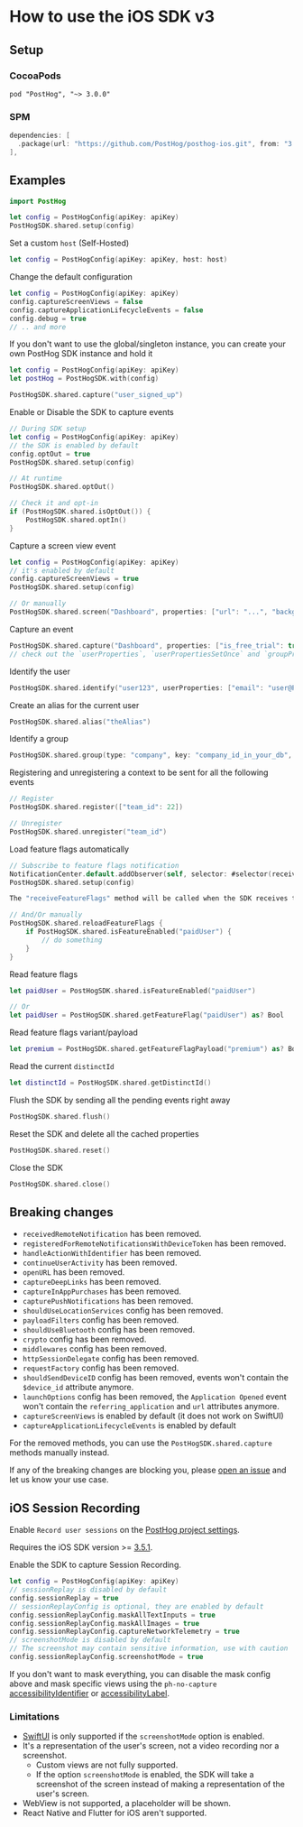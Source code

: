 # How to use the iOS SDK v3

## Setup

### CocoaPods

```text
pod "PostHog", "~> 3.0.0"
```

### SPM

```swift
dependencies: [
  .package(url: "https://github.com/PostHog/posthog-ios.git", from: "3.0.0")
],
```

## Examples

```swift
import PostHog

let config = PostHogConfig(apiKey: apiKey)
PostHogSDK.shared.setup(config)
```

Set a custom `host` (Self-Hosted)

```swift
let config = PostHogConfig(apiKey: apiKey, host: host)
```

Change the default configuration

```swift
let config = PostHogConfig(apiKey: apiKey)
config.captureScreenViews = false
config.captureApplicationLifecycleEvents = false
config.debug = true
// .. and more
```

If you don't want to use the global/singleton instance, you can create your own PostHog SDK instance
and hold it

```swift
let config = PostHogConfig(apiKey: apiKey)
let postHog = PostHogSDK.with(config)

PostHogSDK.shared.capture("user_signed_up")
```

Enable or Disable the SDK to capture events

```swift
// During SDK setup
let config = PostHogConfig(apiKey: apiKey)
// the SDK is enabled by default
config.optOut = true
PostHogSDK.shared.setup(config)

// At runtime
PostHogSDK.shared.optOut()

// Check it and opt-in
if (PostHogSDK.shared.isOptOut()) {
    PostHogSDK.shared.optIn()
}
```

Capture a screen view event

```swift
let config = PostHogConfig(apiKey: apiKey)
// it's enabled by default
config.captureScreenViews = true
PostHogSDK.shared.setup(config)

// Or manually
PostHogSDK.shared.screen("Dashboard", properties: ["url": "...", "background": "blue"])
```

Capture an event

```swift
PostHogSDK.shared.capture("Dashboard", properties: ["is_free_trial": true])
// check out the `userProperties`, `userPropertiesSetOnce` and `groupProperties` parameters.
```

Identify the user

```swift
PostHogSDK.shared.identify("user123", userProperties: ["email": "user@PostHogSDK.shared.com"])
```

Create an alias for the current user

```swift
PostHogSDK.shared.alias("theAlias")
```

Identify a group

```swift
PostHogSDK.shared.group(type: "company", key: "company_id_in_your_db", groupProperties: ["name": "Awesome Inc."])
```

Registering and unregistering a context to be sent for all the following events

```swift
// Register
PostHogSDK.shared.register(["team_id": 22])

// Unregister
PostHogSDK.shared.unregister("team_id")
```

Load feature flags automatically

```swift
// Subscribe to feature flags notification
NotificationCenter.default.addObserver(self, selector: #selector(receiveFeatureFlags), name: PostHogSDK.didReceiveFeatureFlags, object: nil)
PostHogSDK.shared.setup(config)

The "receiveFeatureFlags" method will be called when the SDK receives the feature flags from the server.

// And/Or manually
PostHogSDK.shared.reloadFeatureFlags {
    if PostHogSDK.shared.isFeatureEnabled("paidUser") {
        // do something
    }
}
```

Read feature flags

```swift
let paidUser = PostHogSDK.shared.isFeatureEnabled("paidUser")

// Or
let paidUser = PostHogSDK.shared.getFeatureFlag("paidUser") as? Bool
```

Read feature flags variant/payload

```swift
let premium = PostHogSDK.shared.getFeatureFlagPayload("premium") as? Bool
```

Read the current `distinctId`

```swift
let distinctId = PostHogSDK.shared.getDistinctId()
```

Flush the SDK by sending all the pending events right away

```swift
PostHogSDK.shared.flush()
```

Reset the SDK and delete all the cached properties

```swift
PostHogSDK.shared.reset()
```

Close the SDK

```swift
PostHogSDK.shared.close()
```

## Breaking changes

- `receivedRemoteNotification` has been removed.
- `registeredForRemoteNotificationsWithDeviceToken` has been removed.
- `handleActionWithIdentifier` has been removed.
- `continueUserActivity` has been removed.
- `openURL` has been removed.
- `captureDeepLinks` has been removed.
- `captureInAppPurchases` has been removed.
- `capturePushNotifications` has been removed.
- `shouldUseLocationServices` config has been removed.
- `payloadFilters` config has been removed.
- `shouldUseBluetooth` config has been removed.
- `crypto` config has been removed.
- `middlewares` config has been removed.
- `httpSessionDelegate` config has been removed.
- `requestFactory` config has been removed.
- `shouldSendDeviceID` config has been removed, events won't contain the `$device_id` attribute anymore.
- `launchOptions` config has been removed, the `Application Opened` event won't contain the `referring_application` and `url` attributes anymore.
- `captureScreenViews` is enabled by default (it does not work on SwiftUI)
- `captureApplicationLifecycleEvents` is enabled by default

For the removed methods, you can use the `PostHogSDK.shared.capture` methods manually instead.

If any of the breaking changes are blocking you, please [open an issue](https://github.com/PostHog/posthog-ios/issues/new) and let us know your use case.

## iOS Session Recording

Enable `Record user sessions` on the [PostHog project settings](https://us.posthog.com/settings/project-replay#replay).

Requires the iOS SDK version >= [3.5.1](https://github.com/PostHog/posthog-ios/releases/).

Enable the SDK to capture Session Recording.

```swift
let config = PostHogConfig(apiKey: apiKey)
// sessionReplay is disabled by default
config.sessionReplay = true
// sessionReplayConfig is optional, they are enabled by default
config.sessionReplayConfig.maskAllTextInputs = true
config.sessionReplayConfig.maskAllImages = true
config.sessionReplayConfig.captureNetworkTelemetry = true
// screenshotMode is disabled by default
// The screenshot may contain sensitive information, use with caution
config.sessionReplayConfig.screenshotMode = true
```

If you don't want to mask everything, you can disable the mask config above and mask specific views using the `ph-no-capture` [accessibilityIdentifier](https://developer.apple.com/documentation/uikit/uiaccessibilityidentification/1623132-accessibilityidentifier) or [accessibilityLabel](https://developer.apple.com/documentation/uikit/uiaccessibilityelement/1619577-accessibilitylabel).

### Limitations

- [SwiftUI](https://developer.apple.com/xcode/swiftui/) is only supported if the `screenshotMode` option is enabled.
- It's a representation of the user's screen, not a video recording nor a screenshot.
  - Custom views are not fully supported.
  - If the option `screenshotMode` is enabled, the SDK will take a screenshot of the screen instead of making a representation of the user's screen.
- WebView is not supported, a placeholder will be shown.
- React Native and Flutter for iOS aren't supported.

